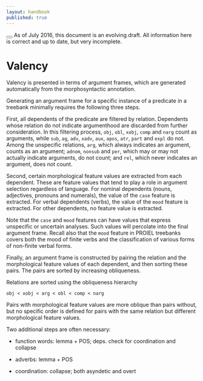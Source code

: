 ```yaml
---
layout: handbook
published: true
---
```


<div class="notification is-danger">
  <button class="delete"></button>
  As of July 2016, this document is an evolving draft. All information here is correct and up to date, but very incomplete.
</div>

# Valency

Valency is presented in terms of argument frames, which are generated automatically from the morphosyntactic annotation.

Generating an argument frame for a specific instance of a predicate in a treebank minimally requires the following three steps.

First, all dependents of the predicate are filtered by relation. Dependents whose relation do not indicate argumenthood are discarded from further consideration. In this filtering process, `obj`, `obl`, `xobj`, `comp` and `narg` count as arguments, while `sub`, `ag`, `adv`, `xadv`, `aux`, `apos`, `atr`, `part` and `expl` do not. Among the unspecific relations, `arg`, which always indicates an argument, counts as an argument; `adnom`, `nonsub` and `per`, which may or may not actually indicate arguments, do not count; and `rel`, which never indicates an argument, does not count.

Second, certain morphological feature values are extracted from each dependent. These are feature values that tend to play a role in argument selection regardless of language. For nominal dependents (nouns, adjectives, pronouns and numerals), the value of the `case` feature is extracted. For verbal dependents (verbs), the value of the `mood` feature is extracted. For other dependents, no feature value is extracted.

Note that the `case` and `mood` features can have values that express unspecific or uncertain analyses. Such values will percolate into the final argument frame. Recall also that the `mood` feature in PROIEL treebanks covers both the mood of finite verbs and the classification of various forms of non-finite verbal forms.

Finally, an argument frame is constructed by pairing the relation and the morphological feature values of each dependent, and then sorting these pairs. The pairs are sorted by increasing obliqueness.

Relations are sorted using the obliqueness hierarchy
```
obj < xobj < arg < obl < comp < narg
```
Pairs with morphological feature values are more oblique than pairs without, but no specific order is defined for pairs with the same relation but different morphological feature values.

Two additional steps are often necessary:

* function words: lemma + POS; deps. check for coordination and collapse

* adverbs: lemma + POS

* coordination: collapse; both asyndetic and overt
